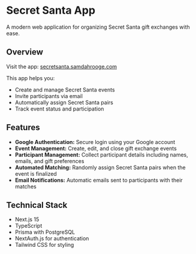 # Secret Santa App

A modern web application for organizing Secret Santa gift exchanges with ease.

## Overview

Visit the app: [secretsanta.samdahrooge.com](https://secretsanta.samdahrooge.com)

This app helps you:

- Create and manage Secret Santa events
- Invite participants via email
- Automatically assign Secret Santa pairs
- Track event status and participation

## Features

- **Google Authentication:** Secure login using your Google account
- **Event Management:** Create, edit, and close gift exchange events
- **Participant Management:** Collect participant details including names, emails, and gift preferences
- **Automated Matching:** Randomly assign Secret Santa pairs when the event is finalized
- **Email Notifications:** Automatic emails sent to participants with their matches

## Technical Stack

- Next.js 15
- TypeScript
- Prisma with PostgreSQL
- NextAuth.js for authentication
- Tailwind CSS for styling

